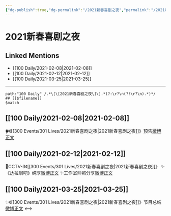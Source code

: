 ```yaml
---
{"dg-publish":true,"dg-permalink":"/2021新春喜剧之夜","permalink":"/2021新春喜剧之夜/","created":"2023-04-08T22:23:59.609+08:00","updated":"2023-04-10T16:07:54.283+08:00"}
---
```


# 2021新春喜剧之夜

## Linked Mentions
- [[100 Daily/2021-02-08\|2021-02-08]]
- [[100 Daily/2021-02-12\|2021-02-12]]
- [[100 Daily/2021-03-25\|2021-03-25]]


---

```expander
path:"100 Daily" /.*\[\[2021新春喜剧之夜\]\].*(?:\r?\n(?!\r?\n).*)*/
## [[$filename]]
$match
```
## [[100 Daily/2021-02-08\|2021-02-08]]
🍀《[[300 Events/301 Lives/2021新春喜剧之夜\|2021新春喜剧之夜]]》预告[微博正文](https://m.weibo.cn/6466290670/4602420045290543)
## [[100 Daily/2021-02-12\|2021-02-12]]
🌟CCTV-3《[[300 Events/301 Lives/2021新春喜剧之夜\|2021新春喜剧之夜]]》
✨《达拉崩吧》纯享[微博正文](https://m.weibo.cn/6466290670/4603871245112009)
✨工作室帅照分享[微博正文](https://m.weibo.cn/6466290670/4603881932195141)
## [[100 Daily/2021-03-25\|2021-03-25]]
✨《[[300 Events/301 Lives/2021新春喜剧之夜\|2021新春喜剧之夜]]》节目总结[微博正文](https://m.weibo.cn/6466290670/4618755743685229)
<-->